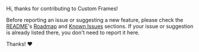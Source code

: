 Hi, thanks for contributing to Custom Frames!

Before reporting an issue or suggesting a new feature, please check the [README](README.md)'s [Roadmap](README.md#%EF%B8%8F-roadmap) and [Known Issues](https://github.com/Ellpeck/ObsidianCustomFrames/blob/master/README.md#%EF%B8%8F-known-issues) sections. If your issue or suggestion is already listed there, you don't need to report it here.

Thanks! ❤️
